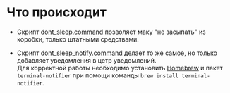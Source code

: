 # Что происходит

- Скрипт [dont_sleep.command](https://github.com/user-is-absinthe/rpi_scripts/blob/master/mac/dont_sleep.command) позволяет маку "не засыпать" из коробки, только штатными средствами.

- Скрипт [dont_sleep_notify.command](https://github.com/user-is-absinthe/rpi_scripts/blob/master/mac/dont_sleep_notify.command) делает то же самое, но только добавляет уведомления в цетр уведомлений.  
Для корректной работы необходимо установить [Homebrew](https://brew.sh/) и пакет `terminal-notifier` при помощи команды `brew install terminal-notifier`.
